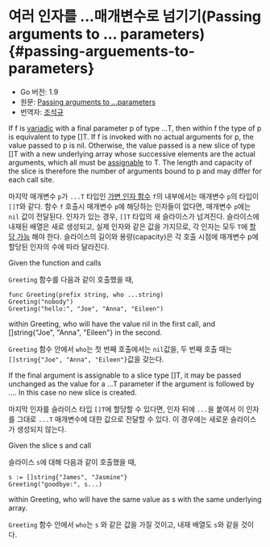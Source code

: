 # 여러 인자를 ...매개변수로 넘기기(Passing arguments to ... parameters) {#passing-arguements-to-parameters}

* Go 버전: 1.9
* 원문: [Passing arguments to ...parameters](https://golang.org/ref/spec#Passing_arguments_to_..._parameters)
* 번역자: [조석규](@ezaurum)

If f is [variadic](/Types/function_types.html) with a final parameter p of type ...T, then within f the type of p is equivalent to type []T. If f is invoked with no actual arguments for p, the value passed to p is nil. Otherwise, the value passed is a new slice of type []T with a new underlying array whose successive elements are the actual arguments, which all must be [assignable](/Properties%20of%20types%20and%20values/assignability.html) to T. The length and capacity of the slice is therefore the number of arguments bound to p and may differ for each call site.

마지막 매개변수 `p`가 `...T` 타입인 [가변 인자 함수](/Types/function_types.html) `f`의 내부에서는 매개변수 `p`의 타입이 `[]T`와 같다. 함수 `f` 호출시 매개변수 `p`에 해당하는 인자들이 없다면, 매개변수 `p`에는 `nil` 값이 전달된다. 인자가 있는 경우, `[]T` 타입의 새 슬라이스가 넘겨진다. 슬라이스에 내재된 배열은 새로 생성되고, 실제 인자와 같은 값을 가지므로, 각 인자는 모두 `T`에 [할당 가능](/Properties%20of%20types%20and%20values/assignability.html) 해야 한다. 슬라이스의 길이와 용량(capacity)은 각 호출 시점에 매개변수 p에 할당된 인자의 수에 따라 달라진다.

Given the function and calls

`Greeting` 함수를 다음과 같이 호출했을 때,

```
func Greeting(prefix string, who ...string)
Greeting("nobody")
Greeting("hello:", "Joe", "Anna", "Eileen")
```

within Greeting, who will have the value nil in the first call, and []string{"Joe", "Anna", "Eileen"} in the second.

`Greeting` 함수 안에서 `who`는 첫 번째 호출에서는 `nil`값을, 두 번째 호출 때는 `[]string{"Joe", "Anna", "Eileen"}`값을 갖는다.

If the final argument is assignable to a slice type []T, it may be passed unchanged as the value for a ...T parameter if the argument is followed by .... In this case no new slice is created.

마지막 인자를 슬라이스 타입 `[]T`에 할당할 수 있다면, 인자 뒤에 `...`을 붙여서 이 인자를 그대로 `...T` 매개변수에 대한 값으로 전달할 수 있다. 이 경우에는 새로운 슬라이스가 생성되지 않는다.

Given the slice s and call

슬라이스 `s`에 대해 다음과 같이 호출했을 때,

```
s := []string{"James", "Jasmine"}
Greeting("goodbye:", s...)
```

within Greeting, who will have the same value as s with the same underlying array.

`Greeting` 함수 안에서 `who`는 `s` 와 같은 값을 가질 것이고, 내재 배열도 `s`와 같을 것이다.
